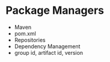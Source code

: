 # Package Managers

* Maven
* pom.xml
* Repositories
* Dependency Management
* group id, artifact id, version
